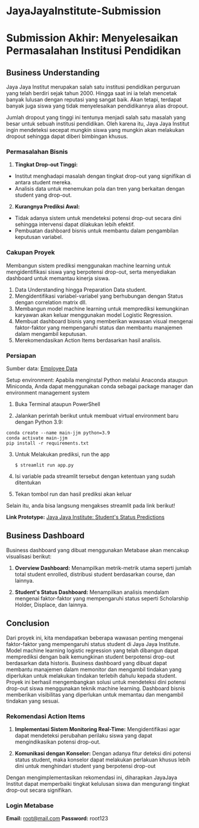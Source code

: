 # JayaJayaInstitute-Submission
 
# Submission Akhir: Menyelesaikan Permasalahan Institusi Pendidikan

## Business Understanding

Jaya Jaya Institut merupakan salah satu institusi pendidikan perguruan yang telah berdiri sejak tahun 2000. Hingga saat ini ia telah mencetak banyak lulusan dengan reputasi yang sangat baik. Akan tetapi, terdapat banyak juga siswa yang tidak menyelesaikan pendidikannya alias dropout.

Jumlah dropout yang tinggi ini tentunya menjadi salah satu masalah yang besar untuk sebuah institusi pendidikan. Oleh karena itu, Jaya Jaya Institut ingin mendeteksi secepat mungkin siswa yang mungkin akan melakukan dropout sehingga dapat diberi bimbingan khusus.
### Permasalahan Bisnis

1. **Tingkat Drop-out Tinggi:**
- Institut menghadapi masalah dengan tingkat drop-out yang signifikan di antara student mereka.
- Analisis data untuk menemukan pola dan tren yang berkaitan dengan student yang drop-out.

2. **Kurangnya Prediksi Awal:**
- Tidak adanya sistem untuk mendeteksi potensi drop-out secara dini sehingga intervensi dapat dilakukan lebih efektif.
- Pembuatan dashboard bisnis untuk membantu dalam pengambilan keputusan variabel.

### Cakupan Proyek
Membangun sistem prediksi menggunakan machine learning untuk mengidentifikasi siswa yang berpotensi drop-out, serta menyediakan dashboard untuk memantau kinerja siswa.
1. Data Understanding hingga Preparation Data student.
2. Mengidentifikasi variabel-variabel yang berhubungan dengan Status dengan correlation matrix dll.
3. Membangun model machine learning untuk memprediksi kemungkinan karyawan akan keluar menggunakan model Logistic Regression.
4. Membuat dashboard bisnis yang memberikan wawasan visual mengenai faktor-faktor yang mempengaruhi status dan membantu manajemen dalam mengambil keputusan.
5. Merekomendasikan Action Items berdasarkan hasil analisis.

### Persiapan

Sumber data: [Employee Data](https://github.com/dicodingacademy/dicoding_dataset/tree/main/students_performance)

Setup environment:
Apabila menginstal Python melalui Anaconda ataupun Miniconda, Anda dapat menggunakan conda sebagai package manager dan environment management system

1. Buka Terminal ataupun PowerShell

2. Jalankan perintah berikut untuk membuat virtual environment baru dengan Python 3.9:

```
conda create --name main-jjm python=3.9
conda activate main-jjm
pip install -r requirements.txt
```
3. Untuk Melakukan prediksi, run the app

   ```
   $ streamlit run app.py
   ```

4. Isi variable pada streamlit tersebut dengan ketentuan yang sudah ditentukan

5. Tekan tombol run dan hasil prediksi akan keluar

Selain itu, anda bisa langsung mengakses streamlit pada link berikut!

**Link Prototype:** [Jaya Jaya Institute: Student's Status Predictions](https://ferfernanda-jayajayainstitute-prediction.streamlit.app/)

## Business Dashboard

Business dashboard yang dibuat menggunakan Metabase akan mencakup visualisasi berikut:

1. **Overview Dashboard:** Menampilkan metrik-metrik utama seperti jumlah total student enrolled, distribusi student berdasarkan course, dan lainnya.

2. **Student's Status Dashboard:** Menampilkan analisis mendalam mengenai faktor-faktor yang mempengaruhi status seperti Scholarship Holder, Displace, dan lainnya.

## Conclusion

Dari proyek ini, kita mendapatkan beberapa wawasan penting mengenai faktor-faktor yang mempengaruhi status student di Jaya Jaya Institute. Model machine learning logistic regression yang telah dibangun dapat memprediksi dengan baik kemungkinan student berpotensi drop-out berdasarkan data historis. Business dashboard yang dibuat dapat membantu manajemen dalam memonitor dan mengambil tindakan yang diperlukan untuk melakukan tindakan terlebih dahulu kepada student.
Proyek ini berhasil mengembangkan solusi untuk mendeteksi dini potensi drop-out siswa menggunakan teknik machine learning. Dashboard bisnis memberikan visibilitas yang diperlukan untuk memantau dan mengambil tindakan yang sesuai.

### Rekomendasi Action Items 

1. **Implementasi Sistem Monitoring Real-Time:** Mengidentifikasi agar dapat mendeteksi perubahan perilaku siswa yang dapat mengindikasikan potensi drop-out.

2. **Komunikasi dengan Konselor:** Dengan adanya fitur deteksi dini potensi status student, maka konselor dapat melakukan perlakuan khusus lebih dini untuk menghindari student yang berpotensi drop-out

Dengan mengimplementasikan rekomendasi ini, diharapkan JayaJaya Institut dapat memperbaiki tingkat kelulusan siswa dan mengurangi tingkat drop-out secara signifikan.

### Login Metabase
**Email:** root@mail.com
**Password:** root123
